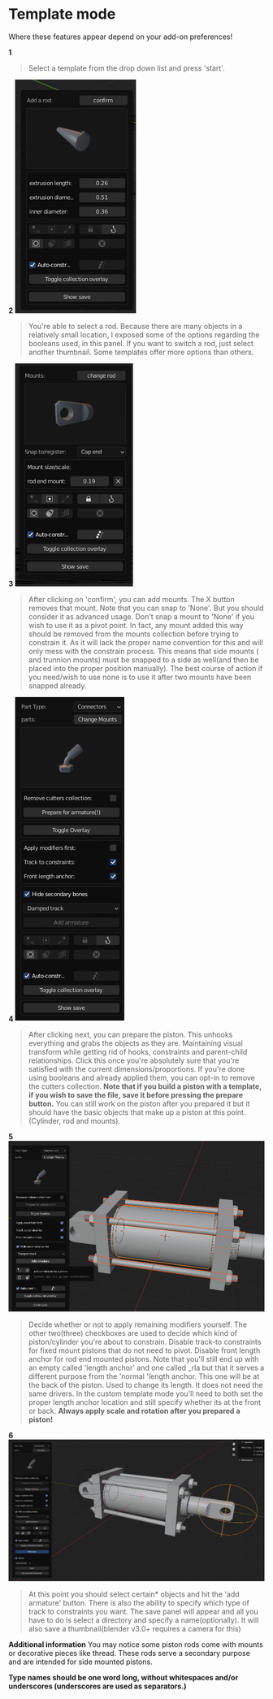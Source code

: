 # Template mode

Where these features appear depend on your add-on preferences!

**1** 
>Select a template from the drop down list and press 'start'.


**2** 
![Radial array](../images/addrod.jpg)
>You're able to select a rod. Because there are many objects in a relatively small location, I exposed some of the options regarding the booleans used, in this panel. If you want to switch a rod, just select another thumbnail. Some templates offer more options than others.

**3** 
![Radial array](../images/addmount.jpg)
>After clicking on 'confirm', you can add mounts. The X button removes that mount. Note that you can snap to 'None'. But you should consider it as advanced usage. Don't snap a mount to 'None' if you wish to use it as a pivot point. In fact, any mount added this way should be removed from the mounts collection before trying to constrain it. As it will lack the proper name convention for this and will only mess with the constrain process. This means that side mounts ( and trunnion mounts) must be snapped to a side as well(and then be placed into the proper position manually). The best course of action if you need/wish to use none is to use it after two mounts have been snapped already.

**4**
![Radial array](../images/preparetemplate.jpg) 
>After clicking next, you can prepare the piston. This unhooks everything and grabs the objects as they are. Maintaining visual transform while getting rid of hooks, constraints and parent-child relationships. Click this once you're absolutely sure that you're satisfied with the current dimensions/proportions. If you're done using booleans and already applied them, you can opt-in to remove the cutters collection. **Note that if you build a piston with a template, if you wish to save the file, save it before pressing the prepare button.** You can still work on the piston after you prepared it but it should have the basic objects that make up a piston at this point.(Cylinder, rod and mounts).

**5** 
![Radial array](../images/addarmature.jpg)
>Decide whether or not to apply remaining modifiers yourself. The other two(three) checkboxes are used to decide which kind of piston/cylinder you're about to constrain. Disable track-to constraints for fixed mount pistons that do not need to pivot. Disable front length anchor for rod end mounted pistons. Note that you'll still end up with an empty called 'length anchor' and one called _rla but that it serves a different purpose from the 'normal 'length anchor. This one will be at the back of the piston. Used to change its length. It does not need the same drivers. In the custom template mode you'll need to both set the proper length anchor location and still specify whether its at the front or back. **Always apply scale and rotation after you prepared a piston!**

**6** 
![Radial array](../images/addarmature2.jpg)
>At this point you should select certain* objects and hit the 'add armature' button. There is also the ability to specify which type of track to constraints you want. The save panel will appear and all you have to do is select a directory and specify a name(optionally). It will also save a thumbnail(blender v3.0+ requires a camera for this)


**Additional information**
You may notice some piston rods come with mounts or decorative pieces like thread. These rods serve a secondary purpose and are intended for side mounted pistons.  
  
**Type names should be one word long, without whitespaces and/or underscores (underscores are used as separators.)**  